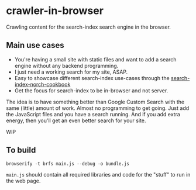 # crawler-in-browser

Crawling content for the search-index search engine in the browser.

## Main use cases

* You're having a small site with static files and want to add a search engine without any backend programming.
* I just need a working search for my site, ASAP.
* Easy to showcase different search-index use-cases through the [search-index-norch-cookbook](https://github.com/eklem/search-index-norch-cookbook)
* Get the focus for search-index to be in-browser and not server.

The idea is to have something better than Google Custom Search with the same (little) amount of work. Almost no programming to get going. Just add the JavaScript files and you have a search running. And if you add extra energy, then you'll get an even better search for your site.

WIP


## To build

```console
browserify -t brfs main.js --debug -o bundle.js
```

`main.js` should contain all required libraries and code for the "stuff" to run in the web page.
